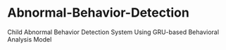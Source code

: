 # Abnormal-Behavior-Detection
Child Abnormal Behavior Detection System Using GRU-based Behavioral Analysis Model
